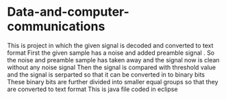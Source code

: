 # Data-and-computer-communications
This is project in which the given signal is decoded and converted to text format
First the given sample has a noise and added preamble signal .
So the noise and preamble sample has taken away and the signal now is clean without any noise signal
Then the signal is compared with threshold value and the signal is serparted so that it can be converted in to binary bits
These binary bits are further divided into smaller equal groups so that they are converted to text format
This is java file coded in eclipse 
